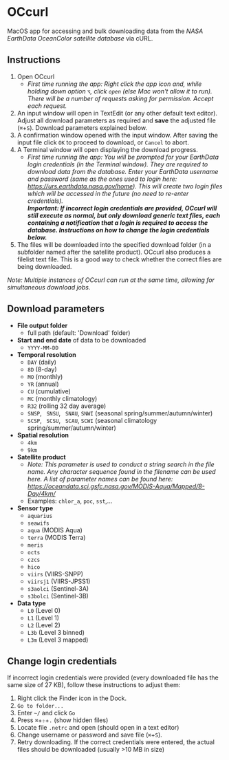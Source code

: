 # OCcurl
MacOS app for accessing and bulk downloading data from the *NASA EarthData OceanColor satellite database* via cURL.

Instructions
---
1. Open OCcurl
   - *First time running the app: Right click the app icon and, while holding down option <code>&#8997;</code>, click <code>open</code> (else Mac won't allow it to run). There will be a number of requests asking for permission. Accept each request.*
2. An input window will open in TextEdit (or any other default text editor). Adjust all download parameters as required and **save** the adjusted file (<code>&#8984;</code>+<code>S</code>). Download parameters explained below.
3. A confirmation window opened with the input window. After saving the input file click <code>OK</code> to proceed to download, or <code>Cancel</code> to abort.
4. A Terminal window will open displaying the download progress.
   - *First time running the app: You will be prompted for your EarthData login credentials (in the Terminal window). They are required to download data from the database. Enter your EarthData username and password (same as the ones used to login here: https://urs.earthdata.nasa.gov/home). This will create two login files which will be accessed in the future (no need to re-enter credentials).<br>**Important: If incorrect login credentials are provided, OCcurl will still execute as normal, but only download generic text files, each containing a notification that a login is required to access the database. Instructions on how to change the login credentials below.***
5. The files will be downloaded into the specified download folder (in a subfolder named after the satellite product). OCcurl also produces a filelist text file. This is a good way to check whether the correct files are being downloaded.

*Note: Multiple instances of OCcurl can run at the same time, allowing for simultaneous download jobs.*
   
Download parameters
---
- **File output folder**
  - full path (default: 'Download' folder)
- **Start and end date** of data to be downloaded
  - <code>YYYY-MM-DD</code>
- **Temporal resolution**
  - <code>DAY</code> (daily)
  - <code>8D</code> (8-day)
  - <code>MO</code> (monthly)
  - <code>YR</code> (annual) 
  - <code>CU</code> (cumulative)
  - <code>MC</code> (monthly climatology)
  - <code>R32</code> (rolling 32 day average)
  - <code>SNSP</code>, <code> SNSU</code>, <code> SNAU</code>, <code>SNWI</code> (seasonal spring/summer/autumn/winter)
  - <code>SCSP</code>, <code> SCSU</code>, <code> SCAU</code>, <code>SCWI</code> (seasonal climatology spring/summer/autumn/winter)
- **Spatial resolution** 
  - <code>4km</code>
  - <code>9km</code>
- **Satellite product**
  - *Note: This parameter is used to conduct a string search in the file name. Any character sequence found in the filename can be used here. A list of parameter names can be found here: https://oceandata.sci.gsfc.nasa.gov/MODIS-Aqua/Mapped/8-Day/4km/*
  - Examples: <code>chlor_a</code>, <code>poc</code>, <code>sst</code>,...
- **Sensor type**
  - <code>aquarius</code>
  - <code>seawifs</code>
  - <code>aqua</code> (MODIS Aqua)
  - <code>terra</code> (MODIS Terra)
  - <code>meris</code>
  - <code>octs</code>
  - <code>czcs</code>
  - <code>hico</code>
  - <code>viirs</code> (VIIRS-SNPP)
  - <code>viirsj1</code> (VIIRS-JPSS1)
  - <code>s3aolci</code> (Sentinel-3A)
  - <code>s3bolci</code> (Sentinel-3B)
- **Data type**
  - <code>L0</code> (Level 0)
  - <code>L1</code> (Level 1)
  - <code>L2</code> (Level 2)
  - <code>L3b</code> (Level 3 binned)
  - <code>L3m</code> (Level 3 mapped)

Change login credentials
---
If incorrect login credentials were provided (every downloaded file has the same size of 27 KB), follow these instructions to adjust them:
1. Right click the Finder icon in the Dock.
2. <code>Go to folder...</code>
3. Enter <code>~/</code> and click <code>Go</code>
4. Press <code>&#8984;</code>+<code>&#8679;</code>+<code>.</code> (show hidden files)
5. Locate file <code>.netrc</code> and open (should open in a text editor)
6. Change username or password and save file (<code>&#8984;</code>+<code>S</code>).
7. Retry downloading. If the correct credentials were entered, the actual files should be downloaded (usually >10 MB in size)
